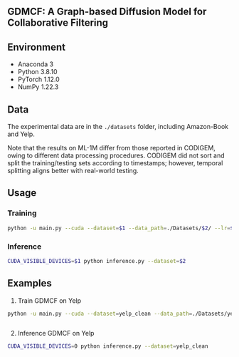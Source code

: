 ## GDMCF: A Graph-based Diffusion Model for Collaborative Filtering

## Environment

- Anaconda 3
- Python 3.8.10
- PyTorch 1.12.0
- NumPy 1.22.3

## Data

The experimental data are in the `./datasets` folder, including Amazon-Book and Yelp. 

Note that the results on ML-1M differ from those reported in CODIGEM, owing to different data processing procedures. CODIGEM did not sort and split the training/testing sets according to timestamps; however, temporal splitting aligns better with real-world testing.

## Usage

### Training

```bash
python -u main.py --cuda --dataset=$1 --data_path=./Datasets/$2/ --lr=$3 --weight_decay=$4 --batch_size=$5 --dims=$6 --steps=$7 --noise_scale=$8 --log_name=$9 --round=$10 --gpu=$11 --discrete $12 --random_seed $13

```


### Inference

```bash
CUDA_VISIBLE_DEVICES=$1 python inference.py --dataset=$2 

```

## Examples

1. Train GDMCF on Yelp

```bash
python -u main.py --cuda --dataset=yelp_clean --data_path=./Datasets/yelp_clean/ --lr=0.00001 --weight_decay=0.0 --batch_size=400 --dims=[1000] --steps=5 --noise_scale=0.01 --log_name=log --gpu=0 --discrete=0.99 --random_seed=0



```

2. Inference GDMCF on Yelp
   
```bash
CUDA_VISIBLE_DEVICES=0 python inference.py --dataset=yelp_clean

```

